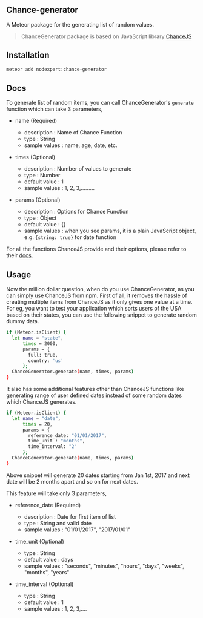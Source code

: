 ## Chance-generator

A Meteor package for the generating list of random values.

> ChanceGenerator package is based on JavaScript library [ChanceJS](http://chancejs.com/)

## Installation

```bash
meteor add nodexpert:chance-generator
```

## Docs

To generate list of random items, you can call ChanceGenerator's `generate` function which can take 3 parameters,

- name (Required)
  - description : Name of Chance Function
  - type : String
  - sample values : name, age, date, etc.


- times (Optional)
  - description : Number of values to generate
  - type : Number
  - default value : 1
  - sample values : 1, 2, 3,.........


- params (Optional)
  - description : Options for Chance Function
  - type : Object
  - default value : {}
  - sample values : when you see params, it is a plain JavaScript object, e.g. `{string: true}` for date function

For all the functions ChanceJS provide and their options, please refer to their [docs](http://chancejs.com/).


## Usage

Now the million dollar question, when do you use ChanceGenerator, as you can simply use ChanceJS from npm. First of all, it removes the hassle of creating multiple items from ChanceJS as it only gives one value at a time. For eg, you want to test your application which sorts users of the USA based on their states, you can use the following snippet to generate random dummy data.

```bash
if (Meteor.isClient) {
  let name = "state",
      times = 2000,
      params = {
        full: true,
        country: 'us'
      };
  ChanceGenerator.generate(name, times, params)
}
```

It also has some additional features other than ChanceJS functions like generating range of user defined dates instead of some random dates which ChanceJS generates.

```bash
if (Meteor.isClient) {
  let name = "date",
      times = 20,
      params = {
        reference_date: "01/01/2017",
        time_unit : "months",
        time_interval: "2"
      };
  ChanceGenerator.generate(name, times, params)
}
```

Above snippet will generate 20 dates starting from Jan 1st, 2017 and next date will be 2 months apart and so on for next dates.

This feature will take only 3 parameters,

- reference_date (Required)
  - description : Date for first item of list
  - type : String and valid date
  - sample values : "01/01/2017",  "2017/01/01"


- time_unit (Optional)
  - type : String
  - default value : days
  - sample values : "seconds", "minutes", "hours", "days", "weeks", "months", "years"


- time_interval (Optional)
  - type : String
  - default value : 1
  - sample values : 1, 2, 3,....
